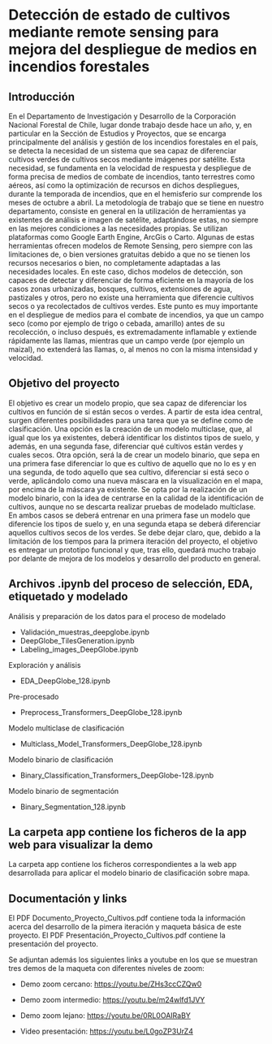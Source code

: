 # Detección de estado de cultivos mediante remote sensing para mejora del despliegue de medios en incendios forestales

## Introducción
En el Departamento de Investigación y Desarrollo de la Corporación Nacional Forestal de Chile, lugar donde trabajo desde hace un año, y, en particular en la Sección de Estudios y Proyectos, que se encarga principalmente del análisis y gestión de los incendios forestales en el país, se detecta la necesidad de un sistema que sea capaz de diferenciar cultivos verdes de cultivos secos mediante imágenes por satélite. 
Esta necesidad, se fundamenta en la velocidad de respuesta y despliegue de forma precisa de medios de combate de incendios, tanto terrestres como aéreos, así como la optimización de recursos en dichos despliegues, durante la temporada de incendios, que en el hemisferio sur comprende los meses de octubre a abril.
La metodología de trabajo que se tiene en nuestro departamento, consiste en general en la utilización de herramientas ya existentes de análisis e imagen de satélite, adaptándose estas, no siempre en las mejores condiciones a las necesidades propias. Se utilizan plataformas como Google Earth Engine, ArcGis o Carto. Algunas de estas herramientas ofrecen modelos de Remote Sensing, pero siempre con las limitaciones de, o bien versiones gratuitas debido a que no se tienen los recursos necesarios o bien, no completamente adaptadas a las necesidades locales. 
En este caso, dichos modelos de detección, son capaces de detectar y diferenciar de forma eficiente en la mayoría de los casos zonas urbanizadas, bosques, cultivos, extensiones de agua, pastizales y otros, pero no existe una herramienta que diferencie cultivos secos o ya recolectados de cultivos verdes.
Este punto es muy importante en el despliegue de medios para el combate de incendios, ya que un campo seco (como por ejemplo de trigo o cebada, amarillo) antes de su recolección, o incluso después, es extremadamente inflamable y extiende rápidamente las llamas, mientras que un campo verde (por ejemplo un maizal), no extenderá las llamas, o, al menos no con la misma intensidad y velocidad. 

## Objetivo del proyecto

El objetivo es crear un modelo propio, que sea capaz de diferenciar los cultivos en función de si están secos o verdes.
A partir de esta idea central, surgen diferentes posibilidades para una tarea que ya se define como de clasificación. Una opción es la creación de un modelo multiclase, que, al igual que los ya existentes, deberá identificar los distintos tipos de suelo, y además, en una segunda fase, diferenciar qué cultivos están verdes y cuales secos. Otra opción, será la de crear un modelo binario, que sepa en una primera fase diferenciar lo que es cultivo de aquello que no lo es y en una segunda, de todo aquello que sea cultivo, diferenciar si está seco o verde, aplicándolo  como una nueva máscara en la visualización en el mapa, por encima de la máscara ya existente.
Se opta por la realización de un modelo binario, con la idea de centrarse en la calidad de la identificación de cultivos, aunque no se descarta realizar pruebas de modelado multiclase.
En ambos casos se deberá entrenar en una primera fase un modelo que diferencie los tipos de suelo y, en una segunda etapa se deberá diferenciar aquellos cultivos secos de los verdes. 
Se debe dejar claro, que, debido a la limitación de los tiempos para la primera iteración del proyecto, el objetivo es entregar un prototipo funcional y que, tras ello, quedará mucho trabajo por delante de mejora de los modelos  y desarrollo del  producto en general.

## Archivos .ipynb del proceso de selección, EDA, etiquetado y modelado


Análisis y preparación de los datos para el proceso de modelado
- Validación_muestras_deepglobe.ipynb
- DeepGlobe_TilesGeneration.ipynb
- Labeling_images_DeepGlobe.ipynb
 
Exploración y análisis
- EDA_DeepGlobe_128.ipynb

Pre-procesado
- Preprocess_Transformers_DeepGlobe_128.ipynb

Modelo multiclase de clasificación
- Multiclass_Model_Transformers_DeepGlobe_128.ipynb

Modelo binario de clasificación
- Binary_Classification_Transformers_DeepGlobe-128.ipynb

Modelo binario de segmentación
- Binary_Segmentation_128.ipynb

## La carpeta app contiene los ficheros de la app web para visualizar la demo

La carpeta app contiene los ficheros correspondientes a la web app desarrollada para aplicar el modelo binario de clasificación sobre mapa.

## Documentación y links
El PDF Documento_Proyecto_Cultivos.pdf contiene toda la información acerca del desarrollo de la pimera iteración y maqueta básica de este proyecto.
El PDF Presentación_Proyecto_Cultivos.pdf contiene la presentación del proyecto.

Se adjuntan además los siguientes links a youtube en los que se muestran tres demos de la maqueta con diferentes niveles de zoom:
- Demo zoom cercano: https://youtu.be/ZHs3ccCZQw0
- Demo zoom intermedio: https://youtu.be/m24wlfd1JVY
- Demo zoom lejano: https://youtu.be/0RL0OAIRaBY

- Video presentación: https://youtu.be/L0goZP3UrZ4


